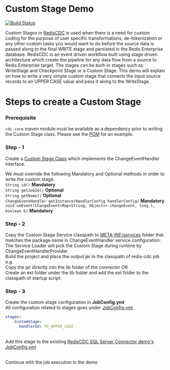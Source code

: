 # Custom Stage Demo
[![Build Status](https://travis-ci.org/joemccann/dillinger.svg?branch=master)](https://travis-ci.org/joemccann/dillinger)

Custom Stages in [RedisCDC](https://github.com/RedisLabs-Field-Engineering/RedisCDC) is used when there is a need for custom coding for the purpose of user specific transformations, de-tokenization or any other custom tasks you would want to do before the source data is passed along to the final WRITE stage and persisted in the Redis Enterprise database. RedisCDC is an event driven workflow built using stage driven architecture which create the pipeline for any data flow from a source to Redis Enterprise target. The stages can be built-in stages such as WriteStage and Checkpoint Stage or a Custom Stage. This demo will explain on how to write a very simple custom stage that converts the input source records to an UPPER CASE value and pass it along to the WriteStage.

# Steps to create a Custom Stage
### Prerequisite
```cdc-core``` maven module must be available as a dependency prior to writing the Custom Stage class. Please see the [POM](https://github.com/RedisLabs-Field-Engineering/redis-cdc-custom-stage-demo/blob/master/pom.xml) for an example.

### Step - 1

Create a [Custom Stage Class](https://github.com/RedisLabs-Field-Engineering/redis-cdc-custom-stage-demo/blob/master/src/main/java/com/redislabs/cdc/customstage/CustomStageDemo.java) which implements the ChangeEventHandler interface.

We must override the following Mandatory and Optional methods in order to write the custom stage.
<br>```String id()``` **Mandatory**
<br>```String getJobId()``` **Optional**
<br>```String getName()``` **Optional**
<br>```ChangeEventHandler getInstance(HandlerConfig handlerConfig)``` **Mandatory**
<br>```void onEvent(ChangeEvent<Map<String, Object>> changeEvent, long l, boolean b)``` **Mandatory**

### Step - 2

Copy the Custom Stage Service classpath to [META-INF/services](https://github.com/RedisLabs-Field-Engineering/redis-cdc-custom-stage-demo/blob/master/src/main/resources/META-INF/services/com.ivoyant.cdc.transport.ChangeEventHandler) folder that matches the package name in ChangeEventHandler service configuration.
<br>The Service Loader will pick the Custom Stage during runtime by ChangeEventHandlerProvider.
<br> Build the project and place the output jar in the classpath of redis-cdc job e.g.
<br> Copy the jar directly into the lib folder of the connector OR
<br> Create an ext folder under the lib folder and add the ext folder to the classpath of startup script.

### Step - 3

Create the custom stage configuration in **JobConfig.yml**
<br>All configuration related to stages goes under [JobConfig.yml](https://github.com/RedisLabs-Field-Engineering/RedisCDC/tree/master/connectors/mssql#rediscdc-setup-and-job-management-configurations)
```yaml
stages:
    CustomStage:
      handlerId: TO_UPPER_CASE
```
<br> Add this stage to the existing [RedisCDC SQL Server Connector demo's JobConfig.yml](https://github.com/RedisLabs-Field-Engineering/RedisCDC/tree/master/connectors/mssql/demo)

<br> Continue with the job execution in the demo





  
